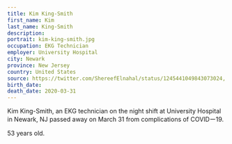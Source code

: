```yaml
---
title: Kim King-Smith
first_name: Kim
last_name: King-Smith
description: 
portrait: kim-king-smith.jpg
occupation: EKG Technician
employer: University Hospital
city: Newark
province: New Jersey
country: United States
source: https://twitter.com/ShereefElnahal/status/1245441049843073024, https://abc7ny.com/coronavirus-newark-hospital-technician-ekg-dies/6069617/, https://emedicine.medscape.com/article/1894014-overview
birth_date: 
death_date: 2020-03-31
---
```


Kim King-Smith, an EKG technician on the night shift at University Hospital in Newark, NJ passed away on March 31 from complications of COVIDー19.

53 years old.